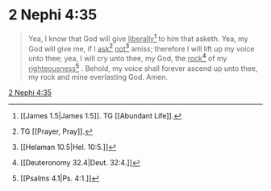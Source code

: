 # 2 Nephi 4:35

> Yea, I know that God will give <u>liberally</u>[^a] to him that asketh. Yea, my God will give me, if I <u>ask</u>[^b] <u>not</u>[^c] amiss; therefore I will lift up my voice unto thee; yea, I will cry unto thee, my God, the <u>rock</u>[^d] of my <u>righteousness</u>[^e] . Behold, my voice shall forever ascend up unto thee, my rock and mine everlasting God. Amen.

[2 Nephi 4:35](https://www.churchofjesuschrist.org/study/scriptures/bofm/2-ne/4?lang=eng&id=p35#p35)


[^a]: [[James 1.5|James 1:5]]. TG [[Abundant Life]].
[^b]: TG [[Prayer, Pray]].
[^c]: [[Helaman 10.5|Hel. 10:5.]]
[^d]: [[Deuteronomy 32.4|Deut. 32:4.]]
[^e]: [[Psalms 4.1|Ps. 4:1.]]
